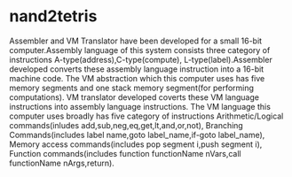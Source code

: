 # nand2tetris
Assembler and VM Translator have been developed for a small 16-bit computer.Assembly language of this system consists three category of instructions A-type(address),C-type(compute), L-type(label).Assembler developed converts these assembly language instruction into a 16-bit machine code. The VM abstraction which this computer uses has five memory segments and one stack memory segment(for performing computations). VM translator developed coverts these VM language instructions into assembly language instructions. The VM language this computer uses broadly has five category of instructions Arithmetic/Logical commands(inludes add,sub,neg,eq,get,lt,and,or,not), Branching Commands(includes label name,goto label_name,if-goto label_name), Memory access commands(includes pop segment i,push segment i), Function commands(includes function functionName nVars,call functionName nArgs,return).
